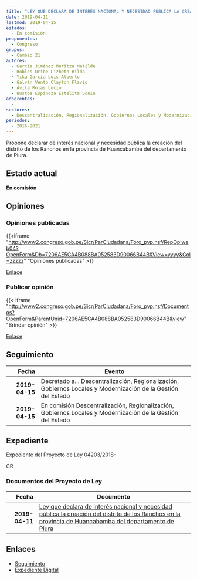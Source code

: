 ```yaml
---
title: "LEY QUE DECLARA DE INTERÉS NACIONAL Y NECESIDAD PÚBLICA LA CREACIÓN DEL DISTRITO DE LOS RANCHOS EN LA PROVINCIA DE HUANCABAMBA DEL DEPARTAMENTO DE PIURA"
date: 2019-04-11
lastmod: 2019-04-15
estados: 
  - En comisión
proponentes: 
  - Congreso
grupos: 
  - Cambio 21
autores: 
  - García Jiménez Maritza Matilde
  - Robles Uribe Lizbeth Hilda
  - Yika García Luis Alberto
  - Galván Vento Clayton Flavio
  - Ávila Rojas Lucio
  - Bustos Espinoza Estelita Sonia
adherentes: 
  - 
sectores: 
  - Descentralización, Regionalización, Gobiernos Locales y Modernización de la Gestión del Estado
periodos: 
  - 2016-2021
---
```


Propone declarar de interés nacional y necesidad pública la creación del distrito de los Ranchos en la provincia de Huancabamba del departamento de Piura.


## Estado actual

**En comisión**

## Opiniones

### Opiniones publicadas

{{<iframe "http://www2.congreso.gob.pe/Sicr/ParCiudadana/Foro_pvp.nsf/RepOpiweb04?OpenForm&Db=7206AE5CA4B088BA052583D90066B44B&View=yyyy&Col=zzzzz" "Opiniones publicadas" >}}

[Enlace](http://www2.congreso.gob.pe/Sicr/ParCiudadana/Foro_pvp.nsf/RepOpiweb04?OpenForm&Db=7206AE5CA4B088BA052583D90066B44B&View=yyyy&Col=zzzzz)
### Publicar opinión

{{< iframe "http://www2.congreso.gob.pe/Sicr/ParCiudadana/Foro_pvp.nsf/Documentos?OpenForm&ParentUnid=7206AE5CA4B088BA052583D90066B44B&view" "Brindar opinión" >}}

[Enlace](http://www2.congreso.gob.pe/Sicr/ParCiudadana/Foro_pvp.nsf/Documentos?OpenForm&ParentUnid=7206AE5CA4B088BA052583D90066B44B&view)

## Seguimiento

| Fecha | Evento |
|------:|--------|
| **2019-04-15** | Decretado a... Descentralización, Regionalización, Gobiernos Locales y Modernización de la Gestión del Estado|
| **2019-04-15** | En comisión Descentralización, Regionalización, Gobiernos Locales y Modernización de la Gestión del Estado|


## Expediente

Expediente del Proyecto de Ley 04203/2018-

CR


### Documentos del Proyecto de Ley

| Fecha | Documento |
|------:|--------|
| **2019-04-11** | [Ley que declara de interés nacional y necesidad pública la creación del distrito de los Ranchos en la provincia de Huancabamba del departamento de Piura](http://www.leyes.congreso.gob.pe/Documentos/2016_2021/Proyectos_de_Ley_y_de_Resoluciones_Legislativas/PL0420320190411.pdf) |

## Enlaces 

- [Seguimiento](http://www2.congreso.gob.pe/Sicr/TraDocEstProc/CLProLey2016.nsf/f7fff46988ca05b1052578e100829cc7/993c1203b644b9ea052583d9007a54cd?OpenDocument)
- [Expediente Digital](http://www2.congreso.gob.pe/Sicr/TraDocEstProc/CLProLey2016.nsf/f7fff46988ca05b1052578e100829cc7/993c1203b644b9ea052583d9007a54cd?OpenDocument&Click=05257FB7005EB655.eb71d0cf91d8294e05256cdf006b5706/$Body/0.1C6C)
